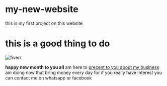 # my-new-website
this is my first project on this website 
<h1> this is a good thing to do</h1>
<img alt="fiverr">
<p><b>happy new month to you all</b> am here to <a href="https://fiverr.com/marketer_pro12">precent to you about my business</a> am doing now that bring money every day for if you really have interest you can contact me on whatsapp or facebook</p>
